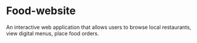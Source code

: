 # Food-website
An interactive web application that allows users to browse local restaurants, view digital menus, place food orders.
